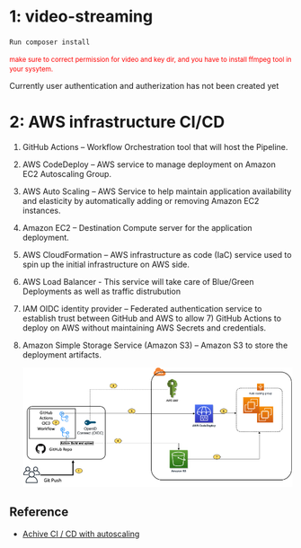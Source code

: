 # 1: video-streaming

`Run composer install`

<small style="color:red;">make sure to correct permission for video and key dir, and you have to install ffmpeg tool in your sysytem.</small>

<p> Currently user authentication and autherization has not been created yet</p>



# 2: AWS infrastructure CI/CD

1) GitHub Actions – Workflow Orchestration tool that will host the Pipeline.
2) AWS CodeDeploy – AWS service to manage deployment on Amazon EC2 Autoscaling Group.
3) AWS Auto Scaling – AWS Service to help maintain application availability and elasticity by automatically adding or removing Amazon EC2 instances.
4) Amazon EC2 – Destination Compute server for the application deployment.
5) AWS CloudFormation – AWS infrastructure as code (IaC) service used to spin up the initial infrastructure on AWS side.
6) AWS Load Balancer - This service will take care of Blue/Green Deployments as well as traffic distrubution
6) IAM OIDC identity provider – Federated authentication service to establish trust between GitHub and AWS to allow 7) GitHub Actions to deploy on AWS without maintaining AWS Secrets and credentials.
8) Amazon Simple Storage Service (Amazon S3) – Amazon S3 to store the deployment artifacts.


    ![CI/CD Architecture Diagram](https://github.com/indranandjha1993/images/blob/main/1-ArchitectureDiagram.png?raw=true)


## Reference
 - [Achive CI / CD with autoscaling](https://aws.amazon.com/blogs/devops/integrating-with-github-actions-ci-cd-pipeline-to-deploy-a-web-app-to-amazon-ec2/)

